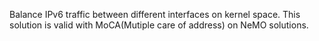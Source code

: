 Balance IPv6 traffic between different interfaces on kernel space. This solution is valid with MoCA(Mutiple care of address) on NeMO solutions.
